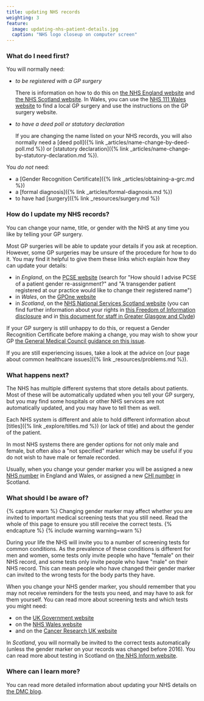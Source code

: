 ```yaml
---
title: updating NHS records
weighting: 3
feature:
  image: updating-nhs-patient-details.jpg
  caption: "NHS logo closeup on computer screen"
---
```


### What do I need first?

You will normally need:

- *to be registered with a GP surgery* 

  There is information on how to do this on [the NHS England website](https://www.nhs.uk/nhs-services/gps/how-to-register-with-a-gp-surgery/) and [the NHS Scotland website](https://www.nhsinform.scot/care-support-and-rights/nhs-services/doctors/registering-with-a-gp-practice). In Wales, you can use the [NHS 111 Wales website](https://111.wales.nhs.uk/localservices/) to find a local GP surgery and use the instructions on the GP surgery website.

- *to have a deed poll or statutory declaration*

  If you are changing the name listed on your NHS records, you will also normally need a [deed poll]({% link _articles/name-change-by-deed-poll.md %}) or [statutory declaration]({% link _articles/name-change-by-statutory-declaration.md %}).

You *do not* need:

- a [Gender Recognition Certificate]({% link _articles/obtaining-a-grc.md %})
- a [formal diagnosis]({% link _articles/formal-diagnosis.md %})
- to have had [surgery]({% link _resources/surgery.md %})

### How do I update my NHS records?

You can change your name, title, or gender with the NHS at any time you like by telling your GP surgery. 

Most GP surgeries will be able to update your details if you ask at reception. However, some GP surgeries may be unsure of the procedure for how to do it. You may find it helpful to give them these links which explain how they can update your details:

- in *England*, on the [PCSE website](https://pcse.england.nhs.uk/help/registrations/adoption-and-gender-re-assignment-processes/) (search for "How should I advise PCSE of a patient gender re-assignment?" and "A transgender patient registered at our practice would like to change their registered name")
- in *Wales*, on the [GPOne website](http://web.archive.org/web/20201116150329/http://www.gpone.wales.nhs.uk/medical-records)
- in *Scotland*, on the [NHS National Services Scotland website](https://www.nss.nhs.scot/medical-services/patient-registration-and-medical-records/how-to-change-patient-details/) (you can find further information about your rights in [this Freedom of Information disclosure](https://www.ngicns.scot.nhs.uk/wp-content/uploads/2021/04/2014-06-25-Requirements-for-Processing-a-Change-of-Gender-and-Title-NSS-FOI.pdf) and in [this document for staff in Greater Glasgow and Clyde](https://www.nhsggc.org.uk/media/255885/nhsggc_equalities__changing_your_chi.pdf))

If your GP surgery is still unhappy to do this, or request a Gender Recognition Certificate before making a change, you may wish to show your GP [the General Medical Council guidance on this issue](https://www.gmc-uk.org/ethical-guidance/ethical-hub/trans-healthcare#confidentiality-and-equality).

If you are still experiencing issues, take a look at the advice on [our page about common healthcare issues]({% link _resources/problems.md %}).

### What happens next?

The NHS has multiple different systems that store details about patients. Most of these will be automatically updated when you tell your GP surgery, but you may find some hospitals or other NHS services are not automatically updated, and you may have to tell them as well. 

Each NHS system is different and able to hold different information about [titles]({% link _explore/titles.md %}) (or lack of title) and about the gender of the patient. 

In most NHS systems there are gender options for not only male and female, but often also a "not specified" marker which may be useful if you do not wish to have male or female recorded. 

Usually, when you change your gender marker you will be assigned a new [NHS number](
https://www.nhs.uk/NHSEngland/thenhs/records/nhs-number/Pages/what-is-the-nhs-number.aspx) in England and Wales, or assigned a new [CHI number](https://www.nhsinform.scot/healthy-living/screening/screening-information-for-the-transgender-community) in Scotland.

### What should I be aware of?

{% capture warn %}
Changing gender marker may affect whether you are invited to important medical screening tests that you still need. Read the whole of this page to ensure you still receive the correct tests.
{% endcapture %}
{% include warning warning=warn %}

During your life the NHS will invite you to a number of screening tests for common conditions. As the prevalence of these conditions is different for men and women, some tests only invite people who have "female" on their NHS record, and some tests only invite people who have "male" on their NHS record. This can mean people who have changed their gender marker can invited to the wrong tests for the body parts they have.

When you change your NHS gender marker, you should remember that you may not receive reminders for the tests you need, and may have to ask for them yourself. You can read more about screening tests and which tests you might need:

- on the [UK Government website](https://www.gov.uk/government/publications/nhs-population-screening-information-for-transgender-people/nhs-population-screening-information-for-trans-people)
- on the [NHS Wales website](https://phw.nhs.wales/services-and-teams/cervical-screening-wales/information-resources/information-leaflets-poster-downloads-and-accessible-information/screening-information-for-transgender-service-users/)
- and on the [Cancer Research UK website](https://www.cancerresearchuk.org/about-cancer/screening/trans-and-non-binary-cancer-screening)

In *Scotland*, you will normally be invited to the correct tests automatically (unless the gender marker on your records was changed before 2016). You can read more about testing in Scotland on [the NHS Inform website](https://www.nhsinform.scot/healthy-living/screening/screening-information-for-the-transgender-community).

### Where can I learn more?

You can read more detailed information about updating your NHS details on [the DMC blog](https://www.dillonmarshallcowell.co.uk/legal-transition-blog/changing-your-nhs-number).